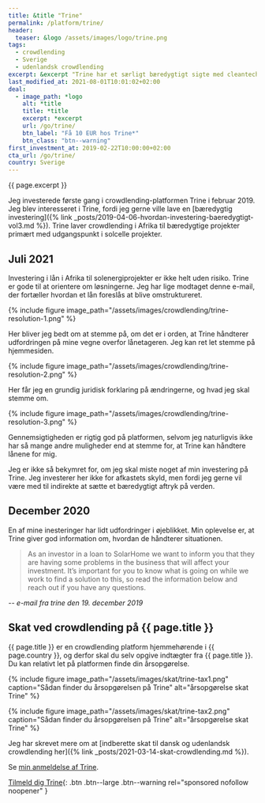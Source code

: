 ```yaml
---
title: &title "Trine"
permalink: /platform/trine/
header:
  teaser: &logo /assets/images/logo/trine.png
tags:
  - crowdlending
  - Sverige
  - udenlandsk crowdlending
excerpt: &excerpt "Trine har et særligt bæredygtigt sigte med cleantech / clean energy og investerer i Afrika."
last_modified_at: 2021-08-01T10:01:02+02:00
deal:
  - image_path: *logo
    alt: *title
    title: *title
    excerpt: *excerpt
    url: /go/trine/
    btn_label: "Få 10 EUR hos Trine*"
    btn_class: "btn--warning"
first_investment_at: 2019-02-22T10:00:00+02:00
cta_url: /go/trine/
country: Sverige
---
```


{{ page.excerpt }}

Jeg investerede første gang i crowdlending-platformen Trine i februar 2019. Jeg blev interesseret i Trine, fordi jeg gerne ville lave en [bæredygtig investering]({% link _posts/2019-04-06-hvordan-investering-baeredygtigt-vol3.md %}). Trine laver crowdlending i Afrika til bæredygtige projekter primært med udgangspunkt i solcelle projekter.

## Juli 2021

Investering i lån i Afrika til solenergiprojekter er ikke helt uden risiko. Trine er gode til at orientere om løsningerne. Jeg har lige modtaget denne e-mail, der fortæller hvordan et lån foreslås at blive omstruktureret.

{% include figure image_path="/assets/images/crowdlending/trine-resolution-1.png" %}

Her bliver jeg bedt om at stemme på, om det er i orden, at Trine håndterer udfordringen på mine vegne overfor lånetageren. Jeg kan ret let stemme på hjemmesiden.

{% include figure image_path="/assets/images/crowdlending/trine-resolution-2.png" %}

Her får jeg en grundig juridisk forklaring på ændringerne, og hvad jeg skal stemme om.

{% include figure image_path="/assets/images/crowdlending/trine-resolution-3.png" %}

Gennemsigtigheden er rigtig god på platformen, selvom jeg naturligvis ikke har så mange andre muligheder end at stemme for, at Trine kan håndtere lånene for mig.

Jeg er ikke så bekymret for, om jeg skal miste noget af min investering på Trine. Jeg investerer her ikke for afkastets skyld, men fordi jeg gerne vil være med til indirekte at sætte et bæredygtigt aftryk på verden.

## December 2020

En af mine inesteringer har lidt udfordringer i øjeblikket. Min oplevelse er, at Trine giver god information om, hvordan de håndterer situationen.

> As an investor in a loan to SolarHome we want to inform you that they are having some problems in the business that will affect your investment. It’s important for you to know what is going on while we work to find a solution to this, so read the information below and reach out if you have any questions.

<cite>-- e-mail fra trine den 19. december 2019</cite>

## Skat ved crowdlending på {{ page.title }}

{{ page.title }} er en crowdlending platform hjemmehørende i {{ page.country }}, og derfor skal du selv opgive indtægter fra {{ page.title }}. Du kan relativt let på platformen finde din årsopgørelse.

{% include figure image_path="/assets/images/skat/trine-tax1.png" caption="Sådan finder du årsopgørelsen på Trine" alt="årsopgørelse skat Trine" %}

{% include figure image_path="/assets/images/skat/trine-tax2.png" caption="Sådan finder du årsopgørelsen på Trine" alt="årsopgørelse skat Trine" %}

Jeg har skrevet mere om at [indberette skat til dansk og udenlandsk crowdlending her]({% link _posts/2021-03-14-skat-crowdlending.md %}).


Se [min anmeldelse af Trine](/trine-anmeldelse/).

[Tilmeld dig Trine](/go/trine/){: .btn .btn--large .btn--warning rel="sponsored nofollow noopener" }
